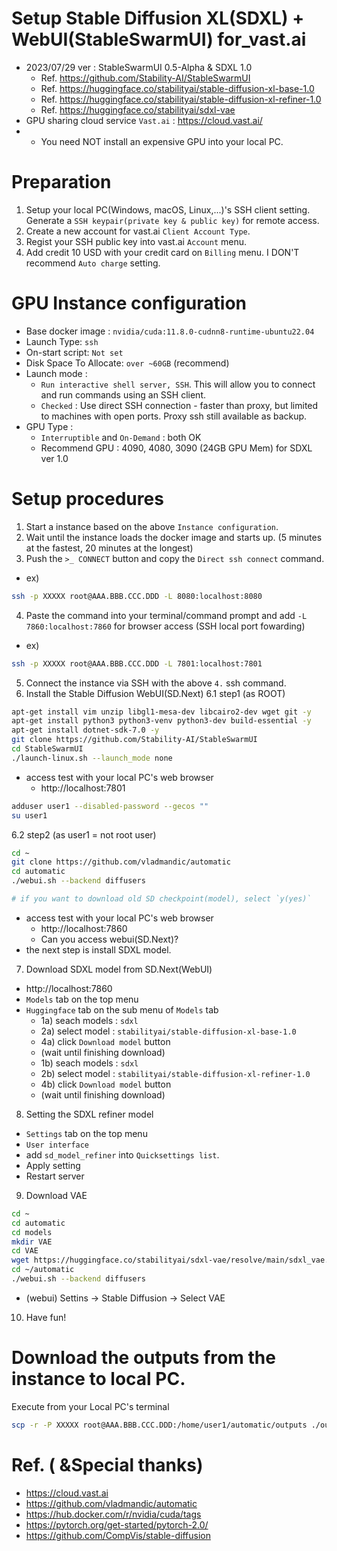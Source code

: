 # Setup Stable Diffusion XL(SDXL) + WebUI(StableSwarmUI) for_vast.ai
* 2023/07/29 ver : StableSwarmUI 0.5-Alpha & SDXL 1.0
   * Ref. https://github.com/Stability-AI/StableSwarmUI
   * Ref. https://huggingface.co/stabilityai/stable-diffusion-xl-base-1.0
   * Ref. https://huggingface.co/stabilityai/stable-diffusion-xl-refiner-1.0
   * Ref. https://huggingface.co/stabilityai/sdxl-vae
* GPU sharing cloud service `Vast.ai` : https://cloud.vast.ai/
* * You need NOT install an expensive GPU into your local PC. 

# Preparation
1) Setup your local PC(Windows, macOS, Linux,...)'s SSH client setting. Generate a `SSH keypair(private key & public key)` for remote access.
2) Create a new account for vast.ai `Client Account Type`.
3) Regist your SSH public key into vast.ai `Account` menu.
4) Add credit 10 USD with your credit card on `Billing` menu. I DON'T recommend `Auto charge` setting.

# GPU Instance configuration
* Base docker image : `nvidia/cuda:11.8.0-cudnn8-runtime-ubuntu22.04`
* Launch Type: `ssh`
* On-start script: `Not set`
* Disk Space To Allocate: `over ~60GB` (recommend)
* Launch mode : 
   * `Run interactive shell server, SSH`. This will allow you to connect and run commands using an SSH client.
   * `Checked` : Use direct SSH connection - faster than proxy, but limited to machines with open ports. Proxy ssh still available as backup.
* GPU Type :
   *  `Interruptible` and `On-Demand` : both OK
   *  Recommend GPU : 4090, 4080, 3090 (24GB GPU Mem) for SDXL ver 1.0 

# Setup procedures
1. Start a instance based on the above `Instance configuration`.
2. Wait until the instance loads the docker image and starts up. (5 minutes at the fastest, 20 minutes at the longest)
3. Push the `>_ CONNECT` button and copy the `Direct ssh connect` command.
* ex) 
```sh
ssh -p XXXXX root@AAA.BBB.CCC.DDD -L 8080:localhost:8080
```
4. Paste the command into your terminal/command prompt and add `-L 7860:localhost:7860` for browser access (SSH local port fowarding)
* ex)
```sh
ssh -p XXXXX root@AAA.BBB.CCC.DDD -L 7801:localhost:7801
```
5. Connect the instance via SSH with the above `4.` ssh command.
6. Install the Stable Diffusion WebUI(SD.Next)
6.1 step1 (as ROOT)
```sh
apt-get install vim unzip libgl1-mesa-dev libcairo2-dev wget git -y
apt-get install python3 python3-venv python3-dev build-essential -y
apt-get install dotnet-sdk-7.0 -y
git clone https://github.com/Stability-AI/StableSwarmUI
cd StableSwarmUI
./launch-linux.sh --launch_mode	none
```
* access test with your local PC's web browser
   * http://localhost:7801

```sh
adduser user1 --disabled-password --gecos ""
su user1
```

6.2 step2 (as user1 = not root user)
```sh
cd ~
git clone https://github.com/vladmandic/automatic
cd automatic
./webui.sh --backend diffusers

# if you want to download old SD checkpoint(model), select `y(yes)`

```
* access test with your local PC's web browser
   * http://localhost:7860
   * Can you access webui(SD.Next)?
* the next step is install SDXL model.
  
7. Download SDXL model from SD.Next(WebUI)
* http://localhost:7860
* `Models` tab on the top menu
* `Huggingface` tab on the sub menu of `Models` tab
   * 1a) seach models : `sdxl`
   * 2a) select model : `stabilityai/stable-diffusion-xl-base-1.0`
   * 4a) click `Download model` button
   * (wait until finishing download) 
   * 1b) seach models : `sdxl`
   * 2b) select model : `stabilityai/stable-diffusion-xl-refiner-1.0`
   * 4b) click `Download model` button
   * (wait until finishing download)

8. Setting the SDXL refiner model
* `Settings` tab on the top menu
* `User interface`
* add `sd_model_refiner` into `Quicksettings list`.
* Apply setting
* Restart server

9. Download VAE 
```sh
cd ~
cd automatic
cd models
mkdir VAE
cd VAE
wget https://huggingface.co/stabilityai/sdxl-vae/resolve/main/sdxl_vae.safetensors
cd ~/automatic
./webui.sh --backend diffusers
```

* (webui) Settins -> Stable Diffusion -> Select VAE


10. Have fun!



# Download the outputs from the instance to local PC.

Execute from your Local PC's terminal
```sh
scp -r -P XXXXX root@AAA.BBB.CCC.DDD:/home/user1/automatic/outputs ./outputs/
```


# Ref. ( &Special thanks)
* https://cloud.vast.ai
* https://github.com/vladmandic/automatic
* https://hub.docker.com/r/nvidia/cuda/tags
* https://pytorch.org/get-started/pytorch-2.0/
* https://github.com/CompVis/stable-diffusion

